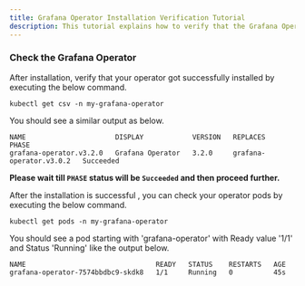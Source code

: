 ```yaml
---
title: Grafana Operator Installation Verification Tutorial
description: This tutorial explains how to verify that the Grafana Operator has been properly installed in the namespace
---
```


### Check the Grafana Operator 

After installation, verify that your operator got successfully installed by executing the below command.

```execute
kubectl get csv -n my-grafana-operator
```

You should see a similar output as below.

```output
NAME                      DISPLAY            VERSION   REPLACES                  PHASE
grafana-operator.v3.2.0   Grafana Operator   3.2.0     grafana-operator.v3.0.2   Succeeded
```

**Please wait till `PHASE` status will be `Succeeded` and then proceed further.**

After the installation is successful , you can check your operator pods by executing the below command.

```execute
kubectl get pods -n my-grafana-operator
```

You should see a pod starting with 'grafana-operator' with Ready value '1/1' and Status 'Running' like the output below.

```output
NAME                                READY   STATUS    RESTARTS   AGE
grafana-operator-7574bbdbc9-skdk8   1/1     Running   0          45s
```

